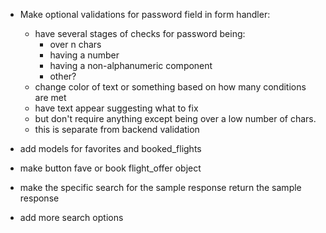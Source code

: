 - Make optional validations for password field in form handler:
    - have several stages of checks for password being: 
        - over n chars
        - having a number
        - having a non-alphanumeric component
        - other?
    - change color of text or something based on how many conditions are met
    - have text appear suggesting what to fix
    - but don't require anything except being over a low number of chars.
    - this is separate from backend validation

- add models for favorites and booked_flights
- make button fave or book flight_offer object
- make the specific search for the sample response return the sample response
- add more search options